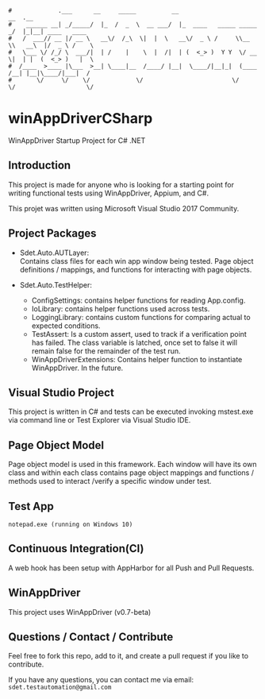 ```                                                                      
#             .___      __     _____          __                         __  .__               
#    ______ __| _/_____/  |_  /  _  \  __ ___/  |_  ____   _____ _____ _/  |_|__| ____   ____  
#   /  ___// __ |/ __ \   __\/  /_\  \|  |  \   __\/  _ \ /     \\__  \\   __\  |/  _ \ /    \ 
#   \___ \/ /_/ \  ___/|  | /    |    \  |  /|  | (  <_> )  Y Y  \/ __ \|  | |  (  <_> )   |  \
#  /____  >____ |\___  >__| \____|__  /____/ |__|  \____/|__|_|  (____  /__| |__|\____/|___|  /
#       \/     \/    \/             \/                         \/     \/                    \/ 
```
# winAppDriverCSharp
WinAppDriver Startup Project for C# .NET


Introduction
------------
This project is made for anyone who is looking for a starting point for writing functional tests using WinAppDriver, Appium, and C#.

This projet was written using Microsoft Visual Studio 2017 Community.   


Project Packages
-----
* Sdet.Auto.AUTLayer:  
Contains class files for each win app window being tested.  Page object definitions / mappings, and functions for interacting with page objects.

* Sdet.Auto.TestHelper:  
    - ConfigSettings: contains helper functions for reading App.config.  
    - IoLibrary: contains helper functions used across tests.  
    - LoggingLibrary: contains custom functions for comparing actual to expected conditions.  
    - TestAssert: Is a custom assert, used to track if a verification point has failed.  The class variable is latched, once set to false it will remain false for the remainder of the test run. 
    - WinAppDriverExtensions: Contains helper function to instantiate WinAppDriver.  In the future.

Visual Studio Project
-----
This project is written in C# and tests can be executed invoking mstest.exe via command line or Test Explorer via Visual Studio IDE. 


Page Object Model
-----
Page object model is used in this framework.  Each window will have its own class and within each class contains page object mappings and functions / methods used to interact /verify a specific window under test.  


Test App 
-----
    notepad.exe (running on Windows 10)
        
Continuous Integration(CI)
------------
A web hook has been setup with AppHarbor for all Push and Pull Requests.
 
 
WinAppDriver
------------
This project uses WinAppDriver (v0.7-beta)  


Questions / Contact / Contribute
------------
Feel free to fork this repo, add to it, and create a pull request if you like to contribute.  

If you have any questions, you can contact me via email: `sdet.testautomation@gmail.com`
